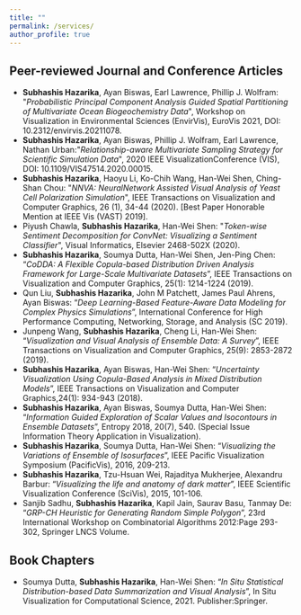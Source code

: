 ```yaml
---
title: ""
permalink: /services/
author_profile: true
---
```

Peer-reviewed Journal and Conference Articles
------
- **Subhashis Hazarika**, Ayan Biswas, Earl Lawrence, Phillip J. Wolfram: "_Probabilistic Principal Component Analysis Guided Spatial Partitioning of Multivariate Ocean Biogeochemistry Data_", Workshop on Visualization in Environmental Sciences (EnvirVis), EuroVis 2021, DOI: 10.2312/envirvis.20211078.
- **Subhashis Hazarika**, Ayan Biswas, Phillip J. Wolfram, Earl Lawrence, Nathan Urban:"_Relationship-aware Multivariate Sampling Strategy for Scientific Simulation Data_", 2020 IEEE VisualizationConference (VIS), DOI: 10.1109/VIS47514.2020.00015.
- **Subhashis Hazarika**, Haoyu Li, Ko-Chih Wang, Han-Wei Shen, Ching-Shan Chou: "_NNVA: NeuralNetwork Assisted Visual Analysis of Yeast Cell Polarization Simulation_", IEEE Transactions on Visualization and Computer Graphics, 26 (1), 34-44 (2020). \[Best Paper Honorable Mention at IEEE Vis (VAST) 2019\].
- Piyush Chawla, **Subhashis Hazarika**, Han-Wei Shen: "_Token-wise Sentiment Decomposition for ConvNet: Visualizing a Sentiment Classifier_", Visual Informatics, Elsevier 2468-502X (2020).
- **Subhashis Hazarika**, Soumya Dutta, Han-Wei Shen, Jen-Ping Chen: “_CoDDA: A Flexible Copula-based Distribution Driven Analysis Framework for Large-Scale Multivariate Datasets_”, IEEE Transactions on Visualization and Computer Graphics, 25(1): 1214-1224 (2019).
- Qun Liu, **Subhashis Hazarika**, John M Patchett, James Paul Ahrens, Ayan Biswas: “_Deep Learning-Based Feature-Aware Data Modeling for Complex Physics Simulations_”, International Conference for High Performance Computing, Networking, Storage, and Analysis (SC 2019).
- Junpeng Wang, **Subhashis Hazarika**, Cheng Li, Han-Wei Shen: “_Visualization and Visual Analysis of Ensemble Data: A Survey_”, IEEE Transactions on Visualization and Computer Graphics, 25(9): 2853-2872 (2019).
- **Subhashis Hazarika**, Ayan Biswas, Han-Wei Shen: “_Uncertainty Visualization Using Copula-Based Analysis in Mixed Distribution Models_”, IEEE Transactions on Visualization and Computer Graphics,24(1): 934-943 (2018).
- **Subhashis Hazarika**, Ayan Biswas, Soumya Dutta, Han-Wei Shen: “_Information Guided Exploration of Scalar Values and Isocontours in Ensemble Datasets_”, Entropy 2018, 20(7), 540. (Special Issue Information Theory Application in Visualization).
- **Subhashis Hazarika**, Soumya Dutta, Han-Wei Shen: “_Visualizing the Variations of Ensemble of Isosurfaces_”, IEEE Pacific Visualization Symposium (PacificVis), 2016, 209-213.
- **Subhashis Hazarika**, Tzu-Hsuan Wei, Rajaditya Mukherjee, Alexandru Barbur: “_Visualizing the life and anatomy of dark matter_”, IEEE Scientific Visualization Conference (SciVis), 2015, 101-106.
- Sanjib Sadhu, **Subhashis Hazarika**, Kapil Jain, Saurav Basu, Tanmay De: “_GRP-CH Heuristic for Generating Random Simple Polygon_”, 23rd International Workshop on Combinatorial Algorithms 2012:Page 293-302, Springer LNCS Volume.

Book Chapters
------
- Soumya Dutta, **Subhashis Hazarika**, Han-Wei Shen: “_In Situ Statistical Distribution-based Data Summarization and Visual Analysis_”, In Situ Visualization for Computational Science, 2021. Publisher:Springer.

